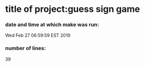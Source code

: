 # title of project:guess sign game
### date and time at which make was run:
Wed Feb 27 06:59:59 EST 2019
### number of lines:
39

